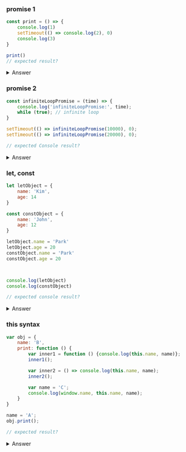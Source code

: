 
### promise 1

```javascript
const print = () => {
    console.log(1)
    setTimeout(() => console.log(2), 0)
    console.log(3)
}

print()
// expected result?
```
<details>
<summary>Answer</summary>

```javascript
1
3
2
```
</details>

### promise 2

```javascript
const infiniteLoopPromise = (time) => {
    console.log('infiniteLoopPromise:', time);
    while (true); // infinite loop
}

setTimeout(() => infiniteLoopPromise(10000), 0);
setTimeout(() => infiniteLoopPromise(20000), 0);

// expected Console result?
```

<details>
<summary>Answer</summary>

```javascript
infiniteLoopPromise: 10000
```
</details>

### let, const

```javascript
let letObject = {
    name: 'Kim',
    age: 14
}

const constObject = {
    name: 'John',
    age: 12
}

letObject.name = 'Park'
letObject.age = 20
constObject.name = 'Park'
constObject.age = 20



console.log(letObject)
console.log(constObject)

// expected console result?
```

<details>
<summary>Answer</summary>

```text
{name: 'Park', age: 20}
{name: 'Park', age: 20}
```
</details>

### this syntax 

```JavaScript
var obj = {
    name: 'B',
    print: function () {
        var inner1 = function () {console.log(this.name, name)};
        inner1();

        var inner2 = () => console.log(this.name, name);
        inner2();

        var name = 'C';
        console.log(window.name, this.name, name);
    }
}

name = 'A';
obj.print();

// expected result?
```

<details>
<summary>Answer</summary>

```text
A undefined
B undefined
A B C
```
</details>